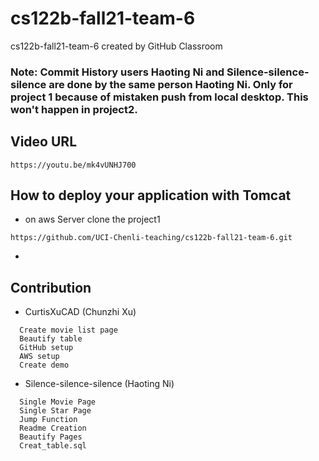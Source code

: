 # cs122b-fall21-team-6
cs122b-fall21-team-6 created by GitHub Classroom
### Note: Commit History users Haoting Ni and Silence-silence-silence are done by the same person Haoting Ni. Only for project 1 because of mistaken push from local desktop. This won't happen in project2.
## Video URL
```
https://youtu.be/mk4vUNHJ700
```
## How to deploy your application with Tomcat
- on aws Server clone the project1
 ```
 https://github.com/UCI-Chenli-teaching/cs122b-fall21-team-6.git
 ```
- 


## Contribution
- CurtisXuCAD (Chunzhi Xu)
```
  Create movie list page
  Beautify table
  GitHub setup
  AWS setup
  Create demo
```

- Silence-silence-silence (Haoting Ni)
```
  Single Movie Page
  Single Star Page
  Jump Function
  Readme Creation 
  Beautify Pages
  Creat_table.sql
```
